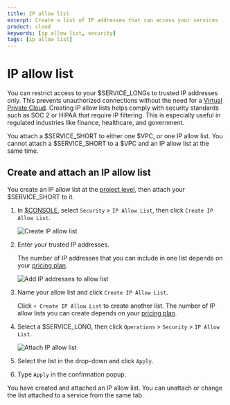 ```yaml
---
title: IP allow list
excerpt: Create a list of IP addresses that can access your services
product: cloud
keywords: [ip allow list, security]
tags: [ip allow list]
---
```


# IP allow list

You can restrict access to your $SERVICE_LONGs to trusted IP addresses only. This prevents unauthorized connections without the need for a [Virtual Private Cloud][vpc-peering]. Creating IP allow lists helps comply with security standards such as SOC 2 or HIPAA that require IP filtering. This is especially useful in regulated industries like finance, healthcare, and government.

<Highlight type="important">
You attach a $SERVICE_SHORT to either one $VPC, or one IP allow list. You cannot attach a $SERVICE_SHORT to a $VPC and an IP allow list at the same time.
</Highlight>

## Create and attach an IP allow list

You create an IP allow list at the [project level][members], then attach your $SERVICE_SHORT to it.

<Procedure>

1. In [$CONSOLE][console], select `Security` > `IP Allow List`, then click `Create IP Allow List`. 

   ![Create IP allow list](https://assets.timescale.com/docs/images/create-ip-allow-list.png)

1. Enter your trusted IP addresses. 

   The number of IP addresses that you can include in one list depends on your [pricing plan][pricing-plans]. 

   ![Add IP addresses to allow list](https://assets.timescale.com/docs/images/add-ip-addresses-to-allow-list.png)

1. Name your allow list and click `Create IP Allow List`.

   Click `+ Create IP Allow List` to create another list. The number of IP allow lists you can create depends on your [pricing plan][pricing-plans].

1. Select a $SERVICE_LONG, then click `Operations` > `Security` > `IP Allow List`. 

   ![Attach IP allow list](https://assets.timescale.com/docs/images/attach-ip-allow-list.png)

1. Select the list in the drop-down and click `Apply`. 

1. Type `Apply` in the confirmation popup.

</Procedure>

You have created and attached an IP allow list. You can unattach or change the list attached to a service from the same tab. 

[console]: https://console.cloud.timescale.com/dashboard/
[pricing-plans]: /about/:currentVersion:/pricing-and-account-management/
[vpc-peering]: /use-timescale/:currentVersion:/security/vpc/
[members]: /use-timescale/:currentVersion:/members/







